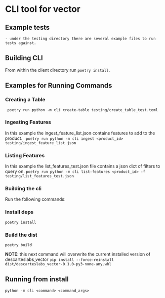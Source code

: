 # CLI tool for vector

## Example tests

    - under the testing directory there are several example files to run tests against.

## Building CLI

From within the client directory run `poetry install`.

## Examples for Running Commands

### Creating a Table

` poetry run python -m cli create-table testing/create_table_test.toml`

### Ingesting Features

In this example the ingest_feature_list.json contains features to add to the product.
` poetry run python -m cli ingest <product_id> testing/ingest_feature_list.json`

### Listing Features

In this example the list_features_test.json file contains a json dict of filters to query on.
`poetry run python -m cli list-features <product_id> -f testing/list_features_test.json`

### Building the cli

Run the following commands:

### Install deps

`poetry install`

### Build the dist

`poetry build`

**NOTE**: this next command will overwrite the current installed version of descarteslabs_vector
`pip install --force-reinstall dist/descarteslabs_vector-0.1.0-py3-none-any.whl`

## Running from install

`python -m cli <command> <command_args>`
